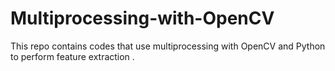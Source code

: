 # Multiprocessing-with-OpenCV

This repo contains codes that use multiprocessing with OpenCV and Python to perform feature extraction .
